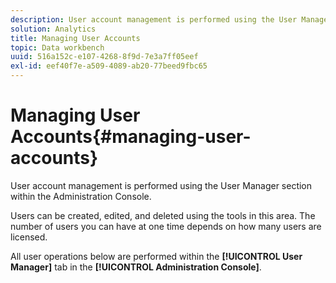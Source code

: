 ```yaml
---
description: User account management is performed using the User Manager section within the Administration Console.
solution: Analytics
title: Managing User Accounts
topic: Data workbench
uuid: 516a152c-e107-4268-8f9d-7e3a7ff05eef
exl-id: eef40f7e-a509-4089-ab20-77beed9fbc65
---
```

# Managing User Accounts{#managing-user-accounts}

User account management is performed using the User Manager section within the Administration Console.

Users can be created, edited, and deleted using the tools in this area. The number of users you can have at one time depends on how many users are licensed.

All user operations below are performed within the **[!UICONTROL User Manager]** tab in the **[!UICONTROL Administration Console]**.
